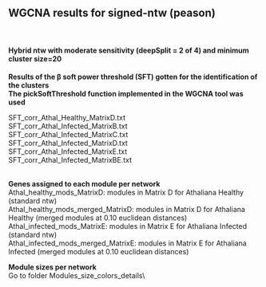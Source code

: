 <h2>WGCNA results for signed-ntw (peason)</h3><br>
<h4>Hybrid ntw with moderate sensitivity (deepSplit = 2 of 4) and minimum cluster size=20</h4>

**Results of the β soft power threshold (SFT) gotten for the identification of the clusters <br>
The pickSoftThreshold function implemented in the WGCNA tool was used**<br>

SFT_corr_Athal_Healthy_MatrixD.txt<br>
SFT_corr_Athal_Infected_MatrixB.txt <br>
SFT_corr_Athal_Infected_MatrixC.txt<br>
SFT_corr_Athal_Infected_MatrixD.txt<br>
SFT_corr_Athal_Infected_MatrixE.txt <br>
SFT_corr_Athal_Infected_MatrixBE.txt <br><br>


**Genes assigned to each module per network** <br>
Athal_healthy_mods_MatrixD: modules in Matrix D for Athaliana Healthy (standard ntw)<br>
Athal_healthy_mods_merged_MatrixD: modules in Matrix D for Athaliana Healthy (merged modules at 0.10 euclidean distances)<br>
Athal_infected_mods_MatrixE: modules in Matrix E for Athaliana Infected (standard ntw)<br>
Athal_infected_mods_merged_MatrixE: modules in Matrix E for Athaliana Infected (merged modules at 0.10 euclidean distances)<br>

**Module sizes per network** <br>
Go to folder Modules_size_colors_details\
